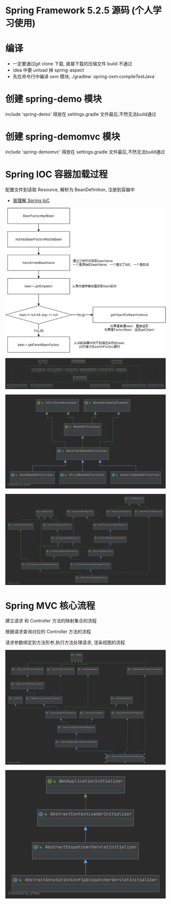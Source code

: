 #  Spring Framework 5.2.5 源码 (个人学习使用)

# 编译

- 一定要通过git clone 下载, 直接下载的压缩文件 build 不通过
- idea 中要 unload 掉 spring-aspect 
- 先在命令行中编译 oxm 模块, ./gradlew :spring-oxm:compileTestJava`

# 创建 spring-demo 模块

include 'spring-demo'  得放在 settings.gradle 文件最后,不然无法build通过

# 创建 spring-demomvc 模块

include 'spring-demomvc'  得放在 settings.gradle 文件最后,不然无法build通过

# Spring IOC 容器加载过程

配置文件到读取 Resource, 解析为 BeanDefinition, 注册到容器中

- [我理解 Spring IoC](https://www.yuque.com/docs/share/2a792ab7-302a-4757-9c52-efc7e3b2d06c)

![](doc/img/ioc.jpg)

![](doc/img/ApplicationContext.png)

![](doc/img/BeanDefinition.png)

![](doc/img/DefaultListableBeanFactory.png)

# Spring MVC 核心流程

建立请求 和 Controller 方法的映射集合的流程

根据请求查询对应的 Controller 方法的流程

请求参数绑定到方法形参,执行方法处理请求, 渲染视图的流程


![](doc/img/RequestMappingHandlerMapping.png)

![](doc/img/AbstractAnnotationConfigDispatcherServletInitializer.png)
